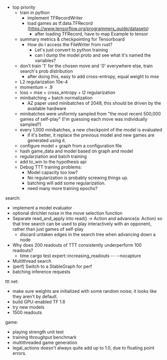 - top priority
    - train in python
        - implement TFRecordWriter 
        - load games as tf.data.TFRecord (https://www.tensorflow.org/programmers_guide/datasets)
            - after loading TFRecord, have to map Example to tensor
    - summary metrics & checkpointing for Tensorboard
        - How do I access the FileWriter from rust?
            - Let's just convert to python training
            - can I dump the model proto and see what it's named the variables?
    - don't train '1' for the chosen move and '0' everywhere else, train search's prob distribution
        - after doing this, easy to add cross-entropy, equal weight to mse
    - L2 regularization 10e-4
    - momentum = .9
    - loss = mse + cross_entropy + l2 regularization
    - minibatching + batch normalization
        - AZ paper used minibatches of 2048, this should be driven by the available hardware
    - minibatches were uniformly sampled from "the most recent 500,000 games of self-play" (I'm guessing each move was individually sampled?)
    - every 1,000 minibatches, a new checkpoint of the model is evaluated
        - if it's better, it replace the previous model and new games are generated using it.
    - configure model + graph from a configuration file
    - hash game_data and model based on graph and model
    - regularziation and batch training
    - add to_win to the hypothesis api
    - Debug TTT training problems:
        - Model capacity too low?
        - No regularization is probably screwing things up.
        - batching will add some regularization.
        - need many more training epochs?

search:
- implement a model evaluator
- optional dirichlet noise in the move selection function
- Separate read_and_apply into read() -> Action and advance(a: Action) so that tree search can be used to play interactively with an opponent, rather than just games of self-play
    - discard untaken edges in the search tree when advancing down a node
- Why does 200 readouts of TTT consistently underperform 100 readouts?
    - time cargo test expert::increasing_readouts -- --nocapture
- Multithread search
- (perf) Switch to a StableGraph for perf
- batching inference requests

ttt net:
- make sure weights are initialized with some random noise; it looks like they aren't by default.
- build GPU-enabled TF 1.6
- try new models
- 1500 readouts

game:
- playing strength unit test
- training throughput benchmark
- multithreaded game generation
- legal_actions doesn't always quite add up to 1.0, due to floating point errors.


